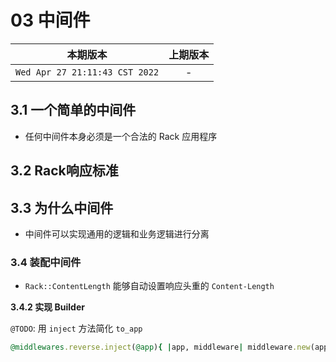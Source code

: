 # 03 中间件

|本期版本| 上期版本
|:---:|:---:
`Wed Apr 27 21:11:43 CST 2022` | -



## 3.1 一个简单的中间件

* 任何中间件本身必须是一个合法的 Rack 应用程序

## 3.2 Rack响应标准



## 3.3 为什么中间件

* 中间件可以实现通用的逻辑和业务逻辑进行分离

### 3.4 装配中间件

* `Rack::ContentLength` 能够自动设置响应头重的 `Content-Length`


**3.4.2 实现 Builder**

`@TODO`:  用 `inject` 方法简化  `to_app` 

```ruby
@middlewares.reverse.inject(@app){ |app, middleware| middleware.new(app) }
```